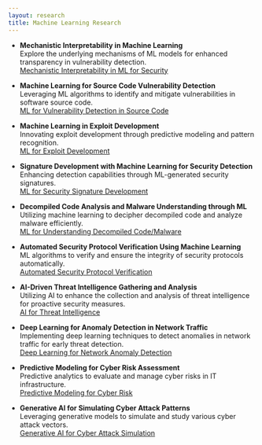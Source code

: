 ```yaml
---
layout: research
title: Machine Learning Research
---
```


- **Mechanistic Interpretability in Machine Learning**  
  Explore the underlying mechanisms of ML models for enhanced transparency in vulnerability detection.  
  [Mechanistic Interpretability in ML for Security](http://research.richards.ai/research/mechanistic-interpretability)

- **Machine Learning for Source Code Vulnerability Detection**  
  Leveraging ML algorithms to identify and mitigate vulnerabilities in software source code.  
  [ML for Vulnerability Detection in Source Code](http://research.richards.ai/research/source-code-vulnerability)

- **Machine Learning in Exploit Development**  
  Innovating exploit development through predictive modeling and pattern recognition.  
  [ML for Exploit Development](http://research.richards.ai/research/exploit-development-ml)

- **Signature Development with Machine Learning for Security Detection**  
  Enhancing detection capabilities through ML-generated security signatures.  
  [ML for Security Signature Development](http://research.richards.ai/research/security-signature-ml)

- **Decompiled Code Analysis and Malware Understanding through ML**  
  Utilizing machine learning to decipher decompiled code and analyze malware efficiently.  
  [ML for Understanding Decompiled Code/Malware](http://research.richards.ai/research/decompiled-code-analysis)

- **Automated Security Protocol Verification Using Machine Learning**  
  ML algorithms to verify and ensure the integrity of security protocols automatically.  
  [Automated Security Protocol Verification](http://research.richards.ai/research/security-protocol-verification)

- **AI-Driven Threat Intelligence Gathering and Analysis**  
  Utilizing AI to enhance the collection and analysis of threat intelligence for proactive security measures.  
  [AI for Threat Intelligence](http://research.richards.ai/research/ai-threat-intelligence)

- **Deep Learning for Anomaly Detection in Network Traffic**  
  Implementing deep learning techniques to detect anomalies in network traffic for early threat detection.  
  [Deep Learning for Network Anomaly Detection](http://research.richards.ai/research/network-anomaly-detection)

- **Predictive Modeling for Cyber Risk Assessment**  
  Predictive analytics to evaluate and manage cyber risks in IT infrastructure.  
  [Predictive Modeling for Cyber Risk](http://research.richards.ai/research/cyber-risk-predictive-modeling)

- **Generative AI for Simulating Cyber Attack Patterns**  
  Leveraging generative models to simulate and study various cyber attack vectors.  
  [Generative AI for Cyber Attack Simulation](http://research.richards.ai/research/cyber-attack-simulation)